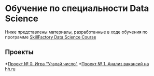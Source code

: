 # Обучение по специальности Data Science

Ниже представлены материалы, разработанные в ходе обучения по программе [SkillFactory Data Science Course](https://skillfactory.ru/data-scientist)

## Проекты

*[Проект № 0. Игра "Угадай число"](https://github.com/alexlapshov89/ALapshov_coding/tree/main/project_0)
*[Проект № 1. Анализ вакансий на hh.ru](https://github.com/alexlapshov89/ALapshov_coding/tree/main/project_1)